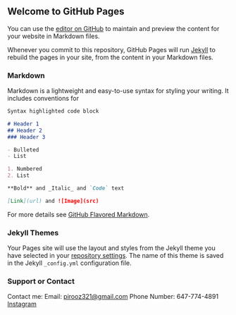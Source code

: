 ## Welcome to GitHub Pages

You can use the [editor on GitHub](https://github.com/pillscapsules/pillscapsules.github.io/edit/main/index.md) to maintain and preview the content for your website in Markdown files.

Whenever you commit to this repository, GitHub Pages will run [Jekyll](https://jekyllrb.com/) to rebuild the pages in your site, from the content in your Markdown files.

### Markdown

Markdown is a lightweight and easy-to-use syntax for styling your writing. It includes conventions for

```markdown
Syntax highlighted code block

# Header 1
## Header 2
### Header 3

- Bulleted
- List

1. Numbered
2. List

**Bold** and _Italic_ and `Code` text

[Link](url) and ![Image](src)
```

For more details see [GitHub Flavored Markdown](https://guides.github.com/features/mastering-markdown/).

### Jekyll Themes

Your Pages site will use the layout and styles from the Jekyll theme you have selected in your [repository settings](https://github.com/pillscapsules/pillscapsules.github.io/settings/pages). The name of this theme is saved in the Jekyll `_config.yml` configuration file.

### Support or Contact

Contact me: Email: pirooz321@gmail.com
            Phone Number: 647-774-4891
            [Instagram](https://www.instagram.com/pillscapsules/)
